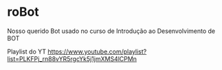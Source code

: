 # roBot

Nosso querido Bot usado no curso de Introdução ao Desenvolvimento de BOT

Playlist do YT
https://www.youtube.com/playlist?list=PLKFPj_rn88vYR5rgcYk5j1jmXMS4lCPMn


